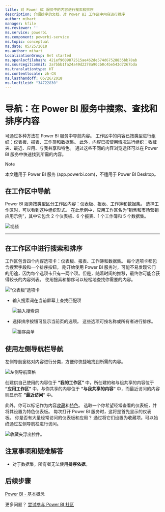 ```yaml
---
title: 对 Power BI 服务中的内容进行搜索和排序
description: 介绍排序的文档，对 Power BI 工作区中内容进行排序
author: mihart
manager: kfile
ms.reviewer: ''
ms.service: powerbi
ms.component: powerbi-service
ms.topic: conceptual
ms.date: 05/25/2018
ms.author: mihart
LocalizationGroup: Get started
ms.openlocfilehash: 421ef9609872515ae462de574d67528835bb78ab
ms.sourcegitcommit: 2a7bbb1fa24a49d2278a90cb0c4be543d7267bda
ms.translationtype: HT
ms.contentlocale: zh-CN
ms.lasthandoff: 06/26/2018
ms.locfileid: "34722830"
---
```

# <a name="navigation-searching-finding-and-sorting-content-in-power-bi-service"></a>导航：在 Power BI 服务中搜索、查找和排序内容
可通过多种方法在 Power BI 服务中导航内容。 工作区中的内容已按类型进行组织：仪表板、报表、工作簿和数据集。  此外，内容已按使用情况进行组织：收藏夹、最近、应用、与我共享和特色。 通过这些不同的内容浏览途径可以在 Power BI 服务中快速找到所需的内容。  

>[!NOTE] 
>本文适用于 Power BI 服务 (app.powerbi.com)，不适用于 Power BI Desktop。

## <a name="navigation-within-workspaces"></a>在工作区中导航

Power BI 服务按类型区分工作区内容：仪表板、报表、工作簿和数据集。 选择工作区时，可以看到这种组织形式。 在此示例中，应用工作区名为“销售和市场营销应用示例”，其中它包含 2 个仪表板、6 个报表、1 个工作簿和 5 个数据集。

![视频](media/service-navigation-search-filter-sort/workspaces.gif)

________________________________________

## <a name="searching-and-sorting-in-workspaces"></a>在工作区中进行搜索和排序
工作区包含四个内容选项卡：仪表板、报表、工作簿和数据集。  每个选项卡都包含搜索字段和一个排序按钮。  刚开始使用 Power BI 服务时，可能不易发现它们的用途，因为每个选项卡只有一两个项。但是，随着时间的推移，最终你可能会获得较长的内容列表。  使用搜索和排序可以轻松地查找你需要的内容。

![“仪表板”选项卡](media/service-navigation-search-filter-sort/power-bi-search-sort2.png)

* 输入搜索词在当前屏幕上查找匹配项
  
   ![输入搜索词](media/service-navigation-search-filter-sort/power-bi-search2.png)
* 选择排序按钮可显示当前页的选项。 这些选项可按名称或所有者进行排序。
  
   ![排序菜单](media/service-navigation-search-filter-sort/power-bi-sort-alpha.png)

## <a name="navigation-using-the-left-navbar"></a>使用左侧导航栏导航
左侧导航窗格对内容进行分类，方便你快捷地找到所需的内容。  

![左侧导航窗格](media/service-navigation-search-filter-sort/power-bi-newnav.png)



创建供自己使用的内容位于 **“我的工作区”** 中，所创建的和与组共享的内容位于 **“应用工作区”** 中，与你共享的内容位于 **“与我共享的内容”** 中，而最近访问的内容则显示在 **“最近访问”** 中。

此外，你可以标记作为内容[收藏](service-dashboard-favorite.md)和[特色](service-dashboard-featured.md)。 选取一个你希望经常查看的仪表板，并将其设置为特色仪表板。 每次打开 Power BI 服务时，这将是首先显示的仪表板。 你是否有大量经常访问的仪表板和应用？ 通过将它们设置为收藏项，可以始终通过左侧导航栏进行访问。

![收藏夹浮出控件](media/service-navigation-search-filter-sort/power-bi-favorite-flyout.png)。


## <a name="considerations-and-troubleshooting"></a>注意事项和疑难解答
* 对于数据集，所有者无法使用**排序依据**。

## <a name="next-steps"></a>后续步骤
[Power BI - 基本概念](service-basic-concepts.md)

更多问题？ [尝试参与 Power BI 社区](http://community.powerbi.com/)